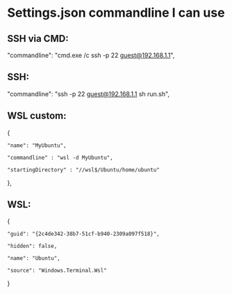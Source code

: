 # Settings.json commandline I can use

SSH via CMD:
-----------------------------------------------
"commandline": "cmd.exe /c ssh -p 22 guest@192.168.1.1",

SSH:
-----------------------------------------------
"commandline": "ssh -p 22 guest@192.168.1.1 sh run.sh",

WSL custom:
-----------------------------------------------
{

    "name": "MyUbuntu",
    
    "commandline" : "wsl -d MyUbuntu",
    
    "startingDirectory" : "//wsl$/Ubuntu/home/ubuntu"
    
},

WSL:
-----------------------------------------------
{

    "guid": "{2c4de342-38b7-51cf-b940-2309a097f518}",
    
    "hidden": false,
    
    "name": "Ubuntu",
    
    "source": "Windows.Terminal.Wsl"
    
}
